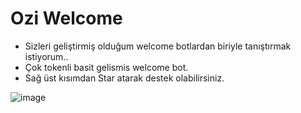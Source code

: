 # Ozi Welcome

- Sizleri geliştirmiş olduğum welcome botlardan biriyle tanıştırmak istiyorum.. 
- Çok tokenli basit gelismis welcome bot.
- Sağ üst kısımdan Star atarak destek olabilirsiniz.

![image](https://user-images.githubusercontent.com/92666466/139590930-5e12f459-1b8b-4347-811f-2e8f1cb3b676.png)
